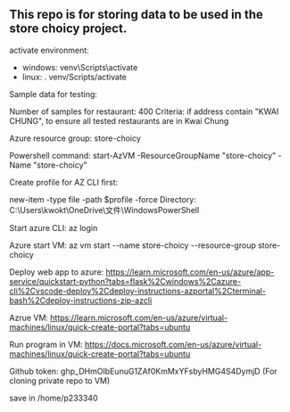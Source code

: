 ## This repo is for storing data to be used in the store choicy project.

activate environment:
- windows: venv\Scripts\activate
- linux: . venv/Scripts/activate

Sample data for testing:

Number of samples for restaurant: 400 
Criteria: if address contain "KWAI CHUNG", to ensure all tested restaurants are in Kwai Chung

Azure resource group: store-choicy

Powershell command: start-AzVM -ResourceGroupName "store-choicy" -Name "store-choicy"

Create profile for AZ CLI first:

new-item -type file -path $profile -force
Directory: C:\Users\kwokt\OneDrive\文件\WindowsPowerShell

Start azure CLI: az login

Azure start VM: az vm start --name store-choicy --resource-group store-choicy

Deploy web app to azure:
https://learn.microsoft.com/en-us/azure/app-service/quickstart-python?tabs=flask%2Cwindows%2Cazure-cli%2Cvscode-deploy%2Cdeploy-instructions-azportal%2Cterminal-bash%2Cdeploy-instructions-zip-azcli 

Azrue VM:
https://learn.microsoft.com/en-us/azure/virtual-machines/linux/quick-create-portal?tabs=ubuntu 

Run program in VM:
https://docs.microsoft.com/en-us/azure/virtual-machines/linux/quick-create-portal?tabs=ubuntu

Github token:
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 (For cloning private repo to VM)

save in /home/p233340